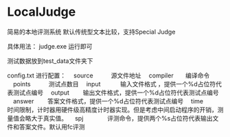 # LocalJudge

简易的本地评测系统
默认传统型文本比较，支持Special Judge

具体用法：
judge.exe 运行即可
 
测试数据放到test\_data文件夹下

config.txt 进行配置：
　source　　　源文件地址
　compiler　　编译命令
　points　　　测试点数目 
　input　　　 输入文件格式 ，提供一个%d占位符代表测试点编号
　output　　  输出文件格式，提供一个%d占位符代表测试点编号
　answer　　 答案文件格式，提供一个%d占位符代表测试点编号
　time　　　　时间限制，计时器用硬件级高精度计时器实现。但是考虑中间启动程序的开销，测量值会略大于真实值。
　spj　　　　评测命令，提供两个%s占位符代表输出文件和答案文件。默认用fc评测
